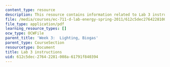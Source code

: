 ```yaml
---
content_type: resource
description: This resource contains information related to Lab 3 instructions.
file: /media/courses/ec-711-d-lab-energy-spring-2011/612c5dec27642281008a61791f840394_MITEC_711S11_lab3.pdf
file_type: application/pdf
learning_resource_types: []
ocw_type: OCWFile
parent_title: 'Week 3:  Lighting, Biogas'
parent_type: CourseSection
resourcetype: Document
title: Lab 3 instructions
uid: 612c5dec-2764-2281-008a-61791f840394
---
```

